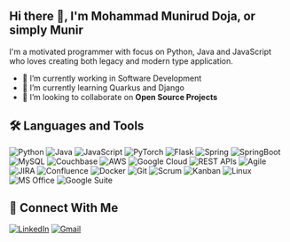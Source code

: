 ## Hi there 👋, I'm Mohammad Munirud Doja, or simply Munir
I'm a motivated programmer with focus on Python, Java and JavaScript who loves creating both legacy and modern type application.

- 🔭 I’m currently working in Software Development
- 🌱 I’m currently learning Quarkus and Django
- 👯 I’m looking to collaborate on **Open Source Projects**

## 🛠️ Languages and Tools

![Python](https://img.shields.io/badge/-Python-3776AB?style=for-the-badge&logo=python&logoColor=white)
![Java](https://img.shields.io/badge/-Java-007396?style=for-the-badge&logo=java&logoColor=white)
![JavaScript](https://img.shields.io/badge/-JavaScript-F7DF1E?style=for-the-badge&logo=javascript&logoColor=black)
![PyTorch](https://img.shields.io/badge/-PyTorch-EE4C2C?style=for-the-badge&logo=pytorch&logoColor=white)
![Flask](https://img.shields.io/badge/-Flask-000000?style=for-the-badge&logo=flask&logoColor=white)
![Spring](https://img.shields.io/badge/-Spring-6DB33F?style=for-the-badge&logo=spring&logoColor=white)
![SpringBoot](https://img.shields.io/badge/-SpringBoot-6DB33F?style=for-the-badge&logo=springboot&logoColor=white)
![MySQL](https://img.shields.io/badge/-MySQL-4479A1?style=for-the-badge&logo=mysql&logoColor=white)
![Couchbase](https://img.shields.io/badge/-Couchbase-EA2328?style=for-the-badge&logo=couchbase&logoColor=white)
![AWS](https://img.shields.io/badge/-AWS-232F3E?style=for-the-badge&logo=amazon-aws&logoColor=white)
![Google Cloud](https://img.shields.io/badge/-GoogleCloud-4285F4?style=for-the-badge&logo=google-cloud&logoColor=white)
![REST APIs](https://img.shields.io/badge/-REST%20APIs-FF6F00?style=for-the-badge&logo=api&logoColor=white)
![Agile](https://img.shields.io/badge/-Agile-0298C3?style=for-the-badge&logo=agile&logoColor=white)
![JIRA](https://img.shields.io/badge/-JIRA-0052CC?style=for-the-badge&logo=jira-software&logoColor=white)
![Confluence](https://img.shields.io/badge/-Confluence-172B4D?style=for-the-badge&logo=confluence&logoColor=white)
![Docker](https://img.shields.io/badge/-Docker-2496ED?style=for-the-badge&logo=docker&logoColor=white)
![Git](https://img.shields.io/badge/-Git-F05032?style=for-the-badge&logo=git&logoColor=white)
![Scrum](https://img.shields.io/badge/-Scrum-6DB33F?style=for-the-badge&logo=scrum&logoColor=white)
![Kanban](https://img.shields.io/badge/-Kanban-FF6F00?style=for-the-badge&logo=kanban&logoColor=white)
![Linux](https://img.shields.io/badge/-Linux-FCC624?style=for-the-badge&logo=linux&logoColor=black)
![MS Office](https://img.shields.io/badge/-MS%20Office-D83B01?style=for-the-badge&logo=microsoft-office&logoColor=white)
![Google Suite](https://img.shields.io/badge/-Google%20Suite-4285F4?style=for-the-badge&logo=google&logoColor=white)


## 🤝 Connect With Me
[![LinkedIn](https://img.shields.io/badge/-LinkedIn-0A66C2?style=for-the-badge&logo=Linkedin&logoColor=white)](https://linkedin.com/in/mmdoja/)
[![Gmail](https://img.shields.io/badge/-Gmail-D14836?style=for-the-badge&logo=gmail&logoColor=white)](mailto:mmdoja@gmail.com)


